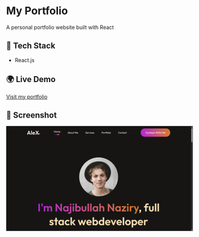 # My Portfolio
A personal portfolio website built with React 
## 🚀 Tech Stack
- React.js

## 🌍 Live Demo
[Visit my portfolio](https://najib-portfolio-dev.netlify.app/)


## 📸 Screenshot
![Portfolio Screenshot](screenshot.png)
